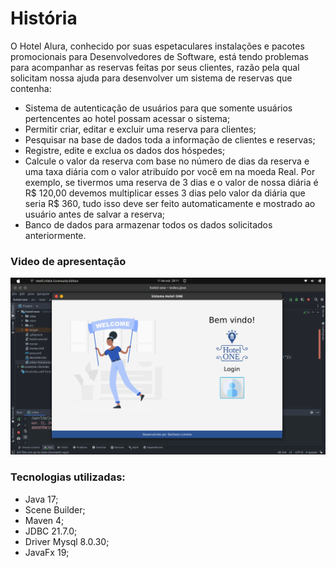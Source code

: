 # História

O Hotel Alura, conhecido por suas espetaculares instalações e pacotes promocionais para Desenvolvedores de Software, está tendo problemas para acompanhar as reservas feitas por seus clientes, razão pela qual solicitam nossa ajuda para desenvolver um sistema de reservas que contenha:

- Sistema de autenticação de usuários para que somente usuários pertencentes ao hotel possam acessar o sistema;
- Permitir criar, editar e excluir uma reserva para clientes;
- Pesquisar na base de dados toda a informação de clientes e reservas;
- Registre, edite e exclua os dados dos hóspedes;
- Calcule o valor da reserva com base no número de dias da reserva e uma taxa diária com o valor atribuído por você em na moeda Real. Por exemplo, se tivermos uma reserva de 3 dias e o valor de nossa diária é R$ 120,00 devemos multiplicar esses 3 dias pelo valor da diária que seria R$ 360, tudo isso deve ser feito automaticamente e mostrado ao usuário antes de salvar a reserva;
- Banco de dados para armazenar todos os dados solicitados anteriormente.

### Video de apresentação
[![Watch the video](video-tumb.png)](video-hotelone.mp4)

### Tecnologias utilizadas:

- Java 17;
- Scene Builder;
- Maven 4;
- JDBC 21.7.0;
- Driver Mysql 8.0.30;
- JavaFx 19;


